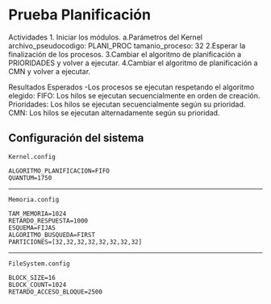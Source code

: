 # Prueba Planificación
Actividades
    1. Iniciar los módulos.
        a.Parámetros del Kernel
            archivo_pseudocodigo: PLANI_PROC
            tamanio_proceso: 32
    2.Esperar la finalización de los procesos.
    3.Cambiar el algoritmo de planificación a PRIORIDADES y volver a ejecutar.
    4.Cambiar el algoritmo de planificación a CMN y volver a ejecutar.

Resultados Esperados
    -Los procesos se ejecutan respetando el algoritmo elegido:
        FIFO: Los hilos se ejecutan secuencialmente en orden de creación.
        Prioridades: Los hilos se ejecutan secuencialmente según su prioridad.
        CMN: Los hilos se ejecutan alternadamente según su prioridad.

Configuración del sistema
--------------------------
    Kernel.config

    ALGORITMO_PLANIFICACION=FIFO
    QUANTUM=1750
--------------------------
    Memoria.config

    TAM_MEMORIA=1024
    RETARDO_RESPUESTA=1000
    ESQUEMA=FIJAS
    ALGORITMO_BUSQUEDA=FIRST
    PARTICIONES=[32,32,32,32,32,32,32,32]
--------------------------
    FileSystem.config

    BLOCK_SIZE=16
    BLOCK_COUNT=1024
    RETARDO_ACCESO_BLOQUE=2500

    



  
